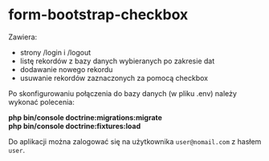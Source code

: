 # form-bootstrap-checkbox

Zawiera:
* strony /login i /logout
* listę rekordów z bazy danych wybieranych po zakresie dat
* dodawanie nowego rekordu
* usuwanie rekordów zaznaczonych za pomocą checkbox

Po skonfigurowaniu połączenia do bazy danych (w pliku .env) należy wykonać polecenia:

**php bin/console doctrine:migrations:migrate**\
**php bin/console doctrine:fixtures:load**

Do aplikacji można zalogować się na użytkownika `user@nomail.com` z hasłem `user`.
